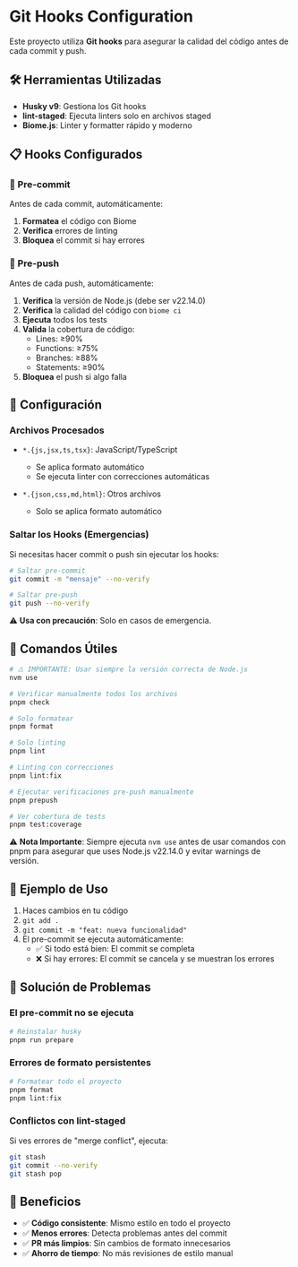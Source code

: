 # Git Hooks Configuration

Este proyecto utiliza **Git hooks** para asegurar la calidad del código antes de cada commit y push.

## 🛠️ Herramientas Utilizadas

- **Husky v9**: Gestiona los Git hooks
- **lint-staged**: Ejecuta linters solo en archivos staged
- **Biome.js**: Linter y formatter rápido y moderno

## 📋 Hooks Configurados

### 🔸 Pre-commit

Antes de cada commit, automáticamente:

1. **Formatea** el código con Biome
2. **Verifica** errores de linting
3. **Bloquea** el commit si hay errores

### 🔸 Pre-push

Antes de cada push, automáticamente:

1. **Verifica** la versión de Node.js (debe ser v22.14.0)
2. **Verifica** la calidad del código con `biome ci`
3. **Ejecuta** todos los tests
4. **Valida** la cobertura de código:
   - Lines: ≥90%
   - Functions: ≥75%
   - Branches: ≥88%
   - Statements: ≥90%
5. **Bloquea** el push si algo falla

## 🚀 Configuración

### Archivos Procesados

- `*.{js,jsx,ts,tsx}`: JavaScript/TypeScript
  - Se aplica formato automático
  - Se ejecuta linter con correcciones automáticas
  
- `*.{json,css,md,html}`: Otros archivos
  - Solo se aplica formato automático

### Saltar los Hooks (Emergencias)

Si necesitas hacer commit o push sin ejecutar los hooks:

```bash
# Saltar pre-commit
git commit -m "mensaje" --no-verify

# Saltar pre-push
git push --no-verify
```

⚠️ **Usa con precaución**: Solo en casos de emergencia.

## 🔧 Comandos Útiles

```bash
# ⚠️ IMPORTANTE: Usar siempre la versión correcta de Node.js
nvm use

# Verificar manualmente todos los archivos
pnpm check

# Solo formatear
pnpm format

# Solo linting
pnpm lint

# Linting con correcciones
pnpm lint:fix

# Ejecutar verificaciones pre-push manualmente
pnpm prepush

# Ver cobertura de tests
pnpm test:coverage
```

⚠️ **Nota Importante**: Siempre ejecuta `nvm use` antes de usar comandos con pnpm para asegurar que uses Node.js v22.14.0 y evitar warnings de versión.

## 📝 Ejemplo de Uso

1. Haces cambios en tu código
2. `git add .`
3. `git commit -m "feat: nueva funcionalidad"`
4. El pre-commit se ejecuta automáticamente:
   - ✅ Si todo está bien: El commit se completa
   - ❌ Si hay errores: El commit se cancela y se muestran los errores

## 🐛 Solución de Problemas

### El pre-commit no se ejecuta

```bash
# Reinstalar husky
pnpm run prepare
```

### Errores de formato persistentes

```bash
# Formatear todo el proyecto
pnpm format
pnpm lint:fix
```

### Conflictos con lint-staged

Si ves errores de "merge conflict", ejecuta:

```bash
git stash
git commit --no-verify
git stash pop
```

## 🎯 Beneficios

- ✅ **Código consistente**: Mismo estilo en todo el proyecto
- ✅ **Menos errores**: Detecta problemas antes del commit
- ✅ **PR más limpios**: Sin cambios de formato innecesarios
- ✅ **Ahorro de tiempo**: No más revisiones de estilo manual